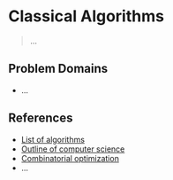 # Classical Algorithms

> ...

## Problem Domains

- ...

## References

- [List of algorithms](https://en.wikipedia.org/wiki/List_of_algorithms)
- [Outline of computer science](https://en.wikipedia.org/wiki/Outline_of_computer_science)
- [Combinatorial optimization](https://en.wikipedia.org/wiki/Combinatorial_optimization)
- ...
